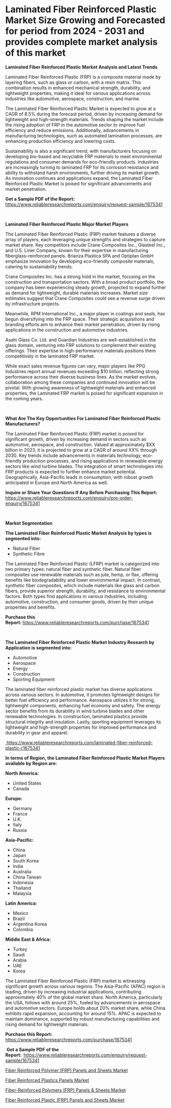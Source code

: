 <p><h1>Laminated Fiber Reinforced Plastic Market Size Growing and Forecasted for period from 2024 - 2031 and provides complete market analysis of this market</h1></p><p><strong>Laminated Fiber Reinforced Plastic Market Analysis and Latest Trends</strong></p>
<p><p>Laminated Fiber Reinforced Plastic (FRP) is a composite material made by layering fibers, such as glass or carbon, with a resin matrix. This combination results in enhanced mechanical strength, durability, and lightweight properties, making it ideal for various applications across industries like automotive, aerospace, construction, and marine.</p><p>The Laminated Fiber Reinforced Plastic Market is expected to grow at a CAGR of 8.5% during the forecast period, driven by increasing demand for lightweight and high-strength materials. Trends shaping the market include the rising adoption of FRP in the automotive sector to improve fuel efficiency and reduce emissions. Additionally, advancements in manufacturing technologies, such as automated lamination processes, are enhancing production efficiency and lowering costs.</p><p>Sustainability is also a significant trend, with manufacturers focusing on developing bio-based and recyclable FRP materials to meet environmental regulations and consumer demands for eco-friendly products. Industries are increasingly turning to laminated FRP for its corrosion resistance and ability to withstand harsh environments, further driving its market growth. As innovation continues and applications expand, the Laminated Fiber Reinforced Plastic Market is poised for significant advancements and market penetration.</p></p>
<p><strong>Get a Sample PDF of the Report:&nbsp;</strong> <a href="https://www.reliableresearchreports.com/enquiry/request-sample/1675341?utm_campaign=102&utm_medium=2&utm_source=Github&utm_content=ia&utm_term=28122024&utm_id=laminated-fiber-reinforced-plastic">https://www.reliableresearchreports.com/enquiry/request-sample/1675341</a></p>
<p>&nbsp;</p>
<p><strong>Laminated Fiber Reinforced Plastic Major Market Players</strong></p>
<p><p>The Laminated Fiber Reinforced Plastic (FRP) market features a diverse array of players, each leveraging unique strengths and strategies to capture market share. Key competitors include Crane Composites Inc., Glasteel Inc., and U.S. Liner Company, known for their expertise in manufacturing fiberglass-reinforced panels. Brianza Plastica SPA and Optiplan GmbH emphasize innovation by developing eco-friendly composite materials, catering to sustainability trends.</p><p>Crane Composites Inc. has a strong hold in the market, focusing on the construction and transportation sectors. With a broad product portfolio, the company has been experiencing steady growth, projected to expand further as demand for lightweight, durable materials increases. Market size estimates suggest that Crane Composites could see a revenue surge driven by infrastructure projects.</p><p>Meanwhile, RPM International Inc., a major player in coatings and seals, has begun diversifying into the FRP space. Their strategic acquisitions and branding efforts aim to enhance their market penetration, driven by rising applications in the construction and automotive industries.</p><p>Asahi Glass Co. Ltd. and Guardian Industries are well-established in the glass domain, venturing into FRP solutions to complement their existing offerings. Their expertise in high-performance materials positions them competitively in the laminated FRP market.</p><p>While exact sales revenue figures can vary, major players like PPG Industries report annual revenues exceeding $10 billion, reflecting strong performance across their diverse business lines. As the market evolves, collaboration among these companies and continued innovation will be pivotal. With growing awareness of lightweight materials and enhanced properties, the Laminated FRP market is poised for significant expansion in the coming years.</p></p>
<p>&nbsp;</p>
<p><strong>What Are The Key Opportunities For Laminated Fiber Reinforced Plastic Manufacturers?</strong></p>
<p><p>The Laminated Fiber Reinforced Plastic (FRP) market is poised for significant growth, driven by increasing demand in sectors such as automotive, aerospace, and construction. Valued at approximately $XX billion in 2023, it is projected to grow at a CAGR of around XX% through 2030. Key trends include advancements in materials technology, eco-friendly production processes, and rising applications in renewable energy sectors like wind turbine blades. The integration of smart technologies into FRP products is expected to further enhance market potential. Geographically, Asia-Pacific leads in consumption, with robust growth anticipated in Europe and North America as well.</p></p>
<p><strong>Inquire or Share Your Questions If Any Before Purchasing This Report:</strong> <a href="https://www.reliableresearchreports.com/enquiry/pre-order-enquiry/1675341?utm_campaign=102&utm_medium=2&utm_source=Github&utm_content=ia&utm_term=28122024&utm_id=laminated-fiber-reinforced-plastic">https://www.reliableresearchreports.com/enquiry/pre-order-enquiry/1675341</a></p>
<p>&nbsp;</p>
<p><strong>Market Segmentation</strong></p>
<p><strong>The Laminated Fiber Reinforced Plastic Market Analysis by types is segmented into:</strong></p>
<p><ul><li>Natural Fiber</li><li>Synthetic Fibre</li></ul></p>
<p><p>The Laminated Fiber Reinforced Plastic (LFRP) market is categorized into two primary types: natural fiber and synthetic fiber. Natural fiber composites use renewable materials such as jute, hemp, or flax, offering benefits like biodegradability and lower environmental impact. In contrast, synthetic fiber composites, which include materials like glass and carbon fibers, provide superior strength, durability, and resistance to environmental factors. Both types find applications in various industries, including automotive, construction, and consumer goods, driven by their unique properties and benefits.</p></p>
<p><strong>Purchase this Report:&nbsp;</strong><a href="https://www.reliableresearchreports.com/purchase/1675341?utm_campaign=102&utm_medium=2&utm_source=Github&utm_content=ia&utm_term=28122024&utm_id=laminated-fiber-reinforced-plastic">https://www.reliableresearchreports.com/purchase/1675341</a></p>
<p>&nbsp;</p>
<p><strong>The Laminated Fiber Reinforced Plastic Market Industry Research by Application is segmented into:</strong></p>
<p><ul><li>Automotive</li><li>Aerospace</li><li>Energy</li><li>Construction</li><li>Sporting Equipment</li></ul></p>
<p><p>The laminated fiber reinforced plastic market has diverse applications across various sectors. In automotive, it promotes lightweight designs for better fuel efficiency and performance. Aerospace utilizes it for strong, lightweight components, enhancing fuel economy and safety. The energy sector benefits from its durability in wind turbine blades and other renewable technologies. In construction, laminated plastics provide structural integrity and insulation. Lastly, sporting equipment leverages its lightweight and high-strength properties for improved performance and durability in gear and apparel.</p></p>
<p><a href="https://www.reliableresearchreports.com/laminated-fiber-reinforced-plastic-r1675341?utm_campaign=102&utm_medium=2&utm_source=Github&utm_content=ia&utm_term=28122024&utm_id=laminated-fiber-reinforced-plastic">&nbsp;https://www.reliableresearchreports.com/laminated-fiber-reinforced-plastic-r1675341</a></p>
<p><strong>In terms of Region, the Laminated Fiber Reinforced Plastic Market Players available by Region are:</strong></p>
<p>
    <p> <strong> North America: </strong>
        <ul>
            <li>United States</li>
            <li>Canada</li>
        </ul>
        </p> 
    <p> <strong> Europe: </strong>
        <ul>
            <li>Germany</li>
            <li>France</li>
            <li>U.K.</li>
            <li>Italy</li>
            <li>Russia</li>
        </ul>
        </p> 
    <p> <strong> Asia-Pacific: </strong>
        <ul>
            <li>China</li>
            <li>Japan</li>
            <li>South Korea</li>
            <li>India</li>
            <li>Australia</li>
            <li>China Taiwan</li>
            <li>Indonesia</li>
            <li>Thailand</li>
            <li>Malaysia</li>
        </ul>
        </p> 
    <p> <strong> Latin America: </strong>
        <ul>
            <li>Mexico</li>
            <li>Brazil</li>
            <li>Argentina Korea</li>
            <li>Colombia</li>
        </ul>
        </p> 
    <p> <strong> Middle East & Africa: </strong>
        <ul>
            <li>Turkey</li>
            <li>Saudi</li>
            <li>Arabia</li>
            <li>UAE</li>
            <li>Korea</li>
        </ul>
    </p>
    </p>
<p><p>The Laminated Fiber Reinforced Plastic (FRP) market is witnessing significant growth across various regions. The Asia-Pacific (APAC) region is leading, driven by increasing industrial applications, contributing approximately 40% of the global market share. North America, particularly the USA, follows with around 25%, fueled by advancements in aerospace and automotive sectors. Europe holds about 20% market share, while China exhibits rapid expansion, accounting for around 15%. APAC is expected to maintain dominance, supported by robust manufacturing capabilities and rising demand for lightweight materials.</p></p>
<p><strong>Purchase this Report: </strong><a href="https://www.reliableresearchreports.com/purchase/1675341?utm_campaign=102&utm_medium=2&utm_source=Github&utm_content=ia&utm_term=28122024&utm_id=laminated-fiber-reinforced-plastic">https://www.reliableresearchreports.com/purchase/1675341</a></p>
<p>&nbsp;<strong>Get a Sample PDF of the Report:&nbsp;&nbsp;</strong><a href="https://www.reliableresearchreports.com/enquiry/request-sample/1675341?utm_campaign=102&utm_medium=2&utm_source=Github&utm_content=ia&utm_term=28122024&utm_id=laminated-fiber-reinforced-plastic">https://www.reliableresearchreports.com/enquiry/request-sample/1675341</a></p>
<p><strong></strong></p>
<p><p><a href="https://github.com/NargisHussain75/Market-Research-Report-List-1/blob/main/fiber-reinforced-polymer-frp-panels-and-sheets-market.md?utm_campaign=102&utm_medium=2&utm_source=Github&utm_content=ia&utm_term=28122024&utm_id=laminated-fiber-reinforced-plastic">Fiber Reinforced Polymer (FRP) Panels and Sheets Market</a></p><p><a href="https://github.com/hillsmyung726/Market-Research-Report-List-1/blob/main/fiber-reinforced-plastics-panels-market.md?utm_campaign=102&utm_medium=2&utm_source=Github&utm_content=ia&utm_term=28122024&utm_id=laminated-fiber-reinforced-plastic">Fiber Reinforced Plastics Panels Market</a></p><p><a href="https://github.com/FlorianWolf90/Market-Research-Report-List-1/blob/main/fiber-reinforced-polymers-frp-panels-sheets-market.md?utm_campaign=102&utm_medium=2&utm_source=Github&utm_content=ia&utm_term=28122024&utm_id=laminated-fiber-reinforced-plastic">Fiber-Reinforced Polymers (FRP) Panels & Sheets Market</a></p><p><a href="https://github.com/pearlinewhite4692/Market-Research-Report-List-1/blob/main/fiber-reinforced-plastic-frp-panels-and-sheets-market.md?utm_campaign=102&utm_medium=2&utm_source=Github&utm_content=ia&utm_term=28122024&utm_id=laminated-fiber-reinforced-plastic">Fiber Reinforced Plastic (FRP) Panels and Sheets Market</a></p></p>